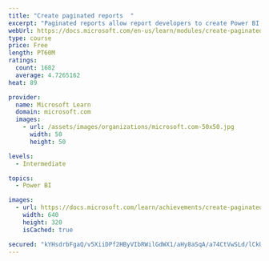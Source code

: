 ```yaml
---
title: "Create paginated reports  "
excerpt: "Paginated reports allow report developers to create Power BI artifacts that have tightly controlled rendering requirements. Paginated reports are ideal for creating sales invoices, receipts, purchase orders, and tabular data. This module will teach you how to create reports, add parameters, and work with tables and charts in paginated reports."
webUrl: https://docs.microsoft.com/en-us/learn/modules/create-paginated-reports-power-bi/
type: course
price: Free
length: PT60M
ratings:
  count: 1682
  average: 4.7265162
heat: 89

provider:
  name: Microsoft Learn
  domain: microsoft.com
  images:
    - url: /assets/images/organizations/microsoft.com-50x50.jpg
      width: 50
      height: 50

levels:
  - Intermediate

topics:
  - Power BI

images:
  - url: https://docs.microsoft.com/learn/achievements/create-paginated-reports-power-bi-social.png
    width: 640
    height: 320
    isCached: true

secured: "kYHsdrbFgaQ/v5XiiDPf2HByVIbRWilGdWX1/aHy8aSqA/a74CtVwSLd/lCkUphU3+sN9unb2NQmHXzulg7uyX8oh5fajJrHW45Mzo01jWH+uI927Fy6Z3Ya8Iyrm+xBNVpm0UCpAjUhYvNQFG49zLvS8/a3vam7zrf40pHE44MqTOl08lfl2h+4Jnc2LPsPlhrGG8S1PfnV41CgdYbfme/gn84ueDriDC8j7ye5p/s/idM9k8TFcXTnZWmUON5zOjWX1f56ilEIPyj+DREHnSrAGiVboHpEktpx8aiyK50SmPZVQKqFEB4MxbT+3uAGu+qNwXi5HbzajyWPHkJjLAqnsGB9fQ+HaZHB4+hWtchANAPOJDdaAdWLAviVrGLPA1Uq7P/NKzkUAJnlntWrZdl9m0GLmOVy2jLhfDd2e5w=;sdrSBvfiM6XzGHsO8jOZEA=="
---
```



